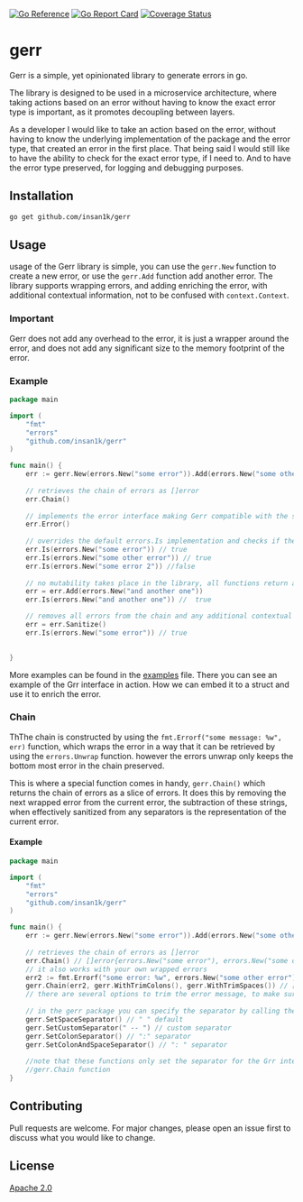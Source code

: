 [![Go Reference](https://pkg.go.dev/badge/github.com/insan1k/gerr.svg)](https://pkg.go.dev/github.com/insan1k/gerr)
[![Go Report Card](https://goreportcard.com/badge/github.com/insan1k/gerr)](https://goreportcard.com/report/github.com/insan1k/gerr)
[![Coverage Status](https://coveralls.io/repos/github/insan1k/gerr/badge.svg?branch=main)](https://coveralls.io/github/insan1k/gerr?branch=main)
# gerr
Gerr is a simple, yet opinionated library to generate errors in go. 

The library is designed to be used in a microservice architecture, where
taking actions based on an error without having to know the exact error type is important, as it promotes decoupling
between layers. 

As a developer I would like to take an action based on the error, without having to know
the underlying implementation of the package and the error type, that created an error in the first place.
That being said I would still like to have the ability to check for the exact error type, if I need to. And to have the 
error type preserved, for logging and debugging purposes. 

## Installation
```bash
go get github.com/insan1k/gerr
```

## Usage
usage of the Gerr library is simple, you can use the `gerr.New` function to create a new error, or use the `gerr.Add` 
function add another error. The library supports wrapping errors, and adding enriching the error, with additional 
contextual information, not to be confused with `context.Context`.

### Important
Gerr does not add any overhead to the error, it is just a wrapper around the error, and does not add any significant 
size to the memory footprint of the error.   

### Example
```go
package main

import (
    "fmt"
    "errors"
    "github.com/insan1k/gerr"
)

func main() {
    err := gerr.New(errors.New("some error")).Add(errors.New("some other error"))
	
	// retrieves the chain of errors as []error
	err.Chain()
	
	// implements the error interface making Gerr compatible with the standard library
	err.Error()
	
	// overrides the default errors.Is implementation and checks if the error is present in the chain 
	err.Is(errors.New("some error")) // true
	err.Is(errors.New("some other error")) // true
	err.Is(errors.New("some error 2")) //false 
	
	// no mutability takes place in the library, all functions return a new instance of the error
	err = err.Add(errors.New("and another one"))
	err.Is(errors.New("and another one")) //  true

	// removes all errors from the chain and any additional contextual information
	err = err.Sanitize()
	err.Is(errors.New("some error")) // true
    

}
```
More examples can be found in the [examples](github.com/insan1k/gerr/example_test.go) file.
There you can see an example of the Grr interface in action. How we can embed it to a struct and use it to enrich the 
error.

### Chain
ThThe chain is constructed by using the `fmt.Errorf("some message: %w", err)` function, which wraps the error in a way 
that it can be retrieved by using the `errors.Unwrap` function.
however the errors unwrap only keeps the bottom most error in the chain preserved. 

This is where a special function comes in handy, `gerr.Chain()` which returns the chain of errors as a slice of errors.
It does this by removing the next wrapped error from the current error, the subtraction of these strings, when 
effectively sanitized from any separators is the representation of the current error. 
#### Example
```go
package main

import (
    "fmt"
    "errors"
    "github.com/insan1k/gerr"
)

func main() {
    err := gerr.New(errors.New("some error")).Add(errors.New("some other error"))
    
    // retrieves the chain of errors as []error
    err.Chain() // []error{errors.New("some error"), errors.New("some other error")}
	// it also works with your own wrapped errors
	err2 := fmt.Errorf("some error: %w", errors.New("some other error")) // some error: some other error
	gerr.Chain(err2, gerr.WithTrimColons(), gerr.WithTrimSpaces()) // []error{"some error", "some other error"}
	// there are several options to trim the error message, to make sure we accurately retrieve each individual error
	
	// in the gerr package you can specify the separator by calling the following function
	gerr.SetSpaceSeparator() // " " default
	gerr.SetCustomSeparator(" -- ") // custom separator
	gerr.SetColonSeparator() // ":" separator
	gerr.SetColonAndSpaceSeparator() // ": " separator
	
	//note that these functions only set the separator for the Grr interface, and do not affect the underlying 
	//gerr.Chain function
}
```

## Contributing
Pull requests are welcome. For major changes, please open an issue first to discuss what you would like to change.

## License
[Apache 2.0](github.com/insan1k/gerr/blob/main/LICENSE)